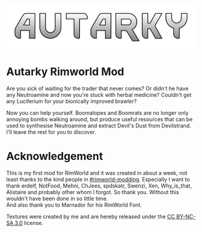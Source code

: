 ![Autarky](About/Preview.png)
# Autarky Rimworld Mod
Are you sick of waiting for the trader that never comes?
Or didn't he have any Neutroamine and now you're stuck with
herbal medicine?
Couldn't get any Luciferium for your bionically improved brawler?

Now you can help yourself. Boomalopes and Boomrats are no longer only annoying bombs
walking around, but produce useful resources that can be used to synthesise Neutroamine and
extract Devil's Dust from Devilstrand. I'll leave the rest for you to discover.

# Acknowledgement
This is my first mod for RimWorld and it was created in about a week, not least thanks to the
kind people in [#rimworld-modding](https://discord.gg/0kEwljX6FiCur2uN). Especially I want to thank erdelf, NotFood, Mehni, ChJees, spdskatr, Swenzi, Xen, Why_is_that, Alistaire and probably other whom I forgot. So thank you. Without this wouldn't have been done in so little time.  
And also thank you to Marnador for his RimWorld Font.

Textures were created by me and are hereby released under the [CC BY-NC-SA 3.0](https://creativecommons.org/licenses/by-nc-sa/3.0/) license.
